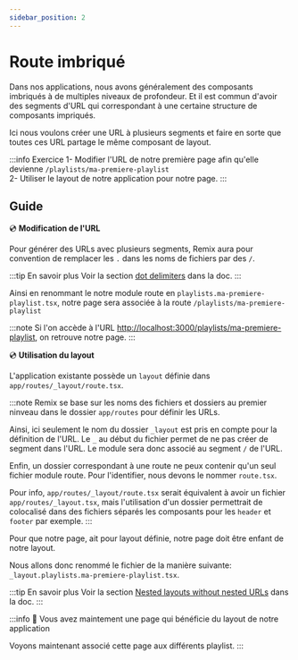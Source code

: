 ```yaml
---
sidebar_position: 2
---
```


# Route imbriqué

Dans nos applications, nous avons généralement des composants imbriqués à de multiples niveaux de profondeur. Et il est commun d'avoir des segments d'URL qui correspondant à une certaine structure de composants impriqués.

Ici nous voulons créer une URL à plusieurs segments et faire en sorte que toutes ces URL partage le même composant de layout.

:::info Exercice
1- Modifier l'URL de notre première page afin qu'elle devienne `/playlists/ma-premiere-playlist`  
2- Utiliser le layout de notre application pour notre page.
:::

## Guide

💿 **Modification de l'URL**

Pour générer des URLs avec plusieurs segments, Remix aura pour convention de remplacer les `.` dans les noms de fichiers par des `/`.

:::tip En savoir plus
Voir la section [dot delimiters](https://remix.run/docs/en/1.14.1/file-conventions/route-files-v2#md-dot-delimiters) dans la doc.
:::

Ainsi en renommant le notre module route en `playlists.ma-premiere-playlist.tsx`, notre page sera associée à la route `/playlists/ma-premiere-playlist`

:::note
Si l'on accède à l'URL [http://localhost:3000/playlists/ma-premiere-playlist](http://localhost:3000/playlists/ma-premiere-playlist), on retrouve notre page.
:::

💿 **Utilisation du layout**

L'application existante possède un `layout` définie dans `app/routes/_layout/route.tsx`.

:::note
Remix se base sur les noms des fichiers et dossiers au premier ninveau dans le dossier `app/routes` pour définir les URLs.

Ainsi, ici seulement le nom du dossier `_layout` est pris en compte pour la définition de l'URL. Le `_` au début du fichier permet de ne pas créer de segment dans l'URL. Le module sera donc associé au segment `/` de l'URL.

Enfin, un dossier correspondant à une route ne peux contenir qu'un seul fichier module route. Pour l'identifier, nous devons le nommer `route.tsx`.

Pour info, `app/routes/_layout/route.tsx` serait équivalent à avoir un fichier `app/routes/_layout.tsx`, mais l'utilisation d'un dossier permettrait de colocalisé dans des fichiers séparés les composants pour les `header` et `footer` par exemple.
:::

Pour que notre page, ait pour layout définie, notre page doit être enfant de notre layout.

Nous allons donc renommé le fichier de la manière suivante: `_layout.playlists.ma-premiere-playlist.tsx`.

:::tip En savoir plus
Voir la section [Nested layouts without nested URLs](https://remix.run/docs/en/1.14.1/file-conventions/route-files-v2#md-nested-layouts-without-nested-URLs) dans la doc.
:::

:::info 👏 Vous avez maintement une page qui bénéficie du layout de notre application

Voyons maintenant associé cette page aux différents playlist.
:::
